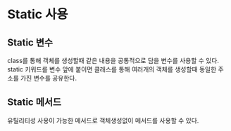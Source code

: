 # Static 사용

## Static 변수
class를 통해 객체를 생성할때 같은 내용을 공통적으로 담을 변수를 사용할 수 있다.  
static 키워드를 변수 앞에 붙이면 클래스를 통해 여러개의 객체를 생성할때 동일한 주소를 가진 변수를 공유한다.  

## Static 메서드 
유틸리티성 사용이 가능한 메서드로 객체생성없이 메서드를 사용할 수 있다. 

